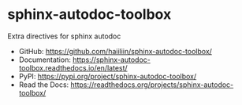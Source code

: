 # sphinx-autodoc-toolbox

Extra directives for sphinx autodoc

- GitHub: https://github.com/haiiliin/sphinx-autodoc-toolbox/
- Documentation: https://sphinx-autodoc-toolbox.readthedocs.io/en/latest/
- PyPI: https://pypi.org/project/sphinx-autodoc-toolbox/
- Read the Docs: https://readthedocs.org/projects/sphinx-autodoc-toolbox/
